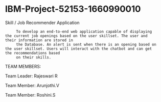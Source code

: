 # IBM-Project-52153-1660990010


Skill / Job Recommender Application
         
         To develop an end-to-end web application capable of displaying the current job openings based on the user skillset. The user and their information are stored in 
         the Database. An alert is sent when there is an opening based on the user skillset. Users will interact with the chatbot and can get the recommendations based 
         on their skills.




TEAM MEMBERS:

Team Leader: Rajeswari R

Team Member: Arunjothi.V

Team Member: Roshini.S
